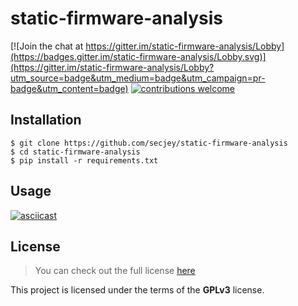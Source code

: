 # static-firmware-analysis

[![Join the chat at https://gitter.im/static-firmware-analysis/Lobby](https://badges.gitter.im/static-firmware-analysis/Lobby.svg)](https://gitter.im/static-firmware-analysis/Lobby?utm_source=badge&utm_medium=badge&utm_campaign=pr-badge&utm_content=badge)
[![contributions welcome](https://img.shields.io/badge/contributions-welcome-brightgreen.svg?style=flat)](https://github.com/secjey/static-firmware-analysis/issues)

## Installation

```
$ git clone https://github.com/secjey/static-firmware-analysis  
$ cd static-firmware-analysis  
$ pip install -r requirements.txt
```

## Usage

[![asciicast](https://asciinema.org/a/131575.png)](https://asciinema.org/a/131575)

## License

>You can check out the full license [here](https://github.com/secjey/static-firmware-analysis/blob/master/LICENSE)

This project is licensed under the terms of the **GPLv3** license.
